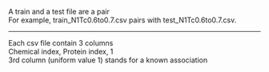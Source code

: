 
A train and a test file are a pair</br>
For example, train_N1Tc0.6to0.7.csv pairs with test_N1Tc0.6to0.7.csv.</br>

--------

Each csv file contain 3 columns</br>
Chemical index, Protein index, 1</br>
3rd column (uniform value 1) stands for a known association</br>
